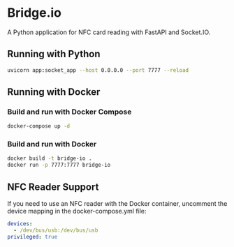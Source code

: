# Bridge.io

A Python application for NFC card reading with FastAPI and Socket.IO.

## Running with Python

```bash
uvicorn app:socket_app --host 0.0.0.0 --port 7777 --reload
```

## Running with Docker

### Build and run with Docker Compose

```bash
docker-compose up -d
```

### Build and run with Docker

```bash
docker build -t bridge-io .
docker run -p 7777:7777 bridge-io
```

## NFC Reader Support

If you need to use an NFC reader with the Docker container, uncomment the device mapping in the docker-compose.yml file:

```yaml
devices:
  - /dev/bus/usb:/dev/bus/usb
privileged: true
```
